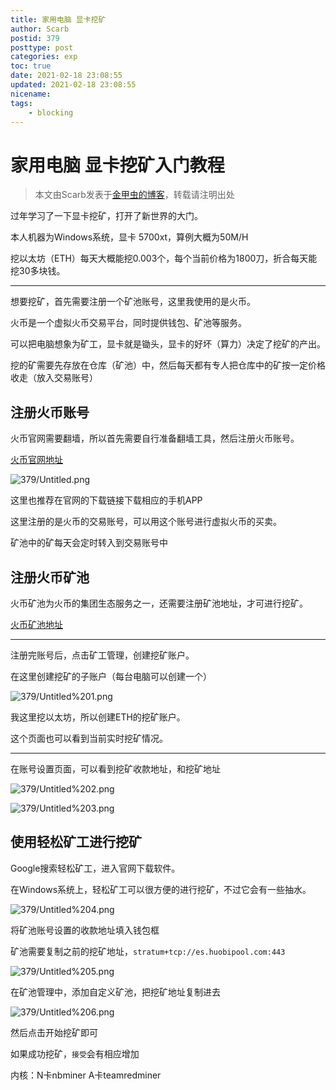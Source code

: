 ```yaml
---
title: 家用电脑 显卡挖矿
author: Scarb
postid: 379
posttype: post
categories: exp
toc: true
date: 2021-02-18 23:08:55
updated: 2021-02-18 23:08:55
nicename:
tags:
    - blocking
---
```


# 家用电脑 显卡挖矿入门教程

>本文由Scarb发表于[金甲虫的博客](http://47.106.131.90/blog)，转载请注明出处

过年学习了一下显卡挖矿，打开了新世界的大门。

本人机器为Windows系统，显卡 5700xt，算例大概为50M/H

挖以太坊（ETH）每天大概能挖0.003个，每个当前价格为1800刀，折合每天能挖30多块钱。

---

想要挖矿，首先需要注册一个矿池账号，这里我使用的是火币。

火币是一个虚拟火币交易平台，同时提供钱包、矿池等服务。

可以把电脑想象为矿工，显卡就是锄头，显卡的好坏（算力）决定了挖矿的产出。

挖的矿需要先存放在仓库（矿池）中，然后每天都有专人把仓库中的矿按一定价格收走（放入交易账号）

## 注册火币账号

火币官网需要翻墙，所以首先需要自行准备翻墙工具，然后注册火币账号。

[火币官网地址](https://www.huobi.sh/zh-cn/topic/invited/?invite_code=9x6m8)

![379/Untitled.png](379/Untitled.png)

这里也推荐在官网的下载链接下载相应的手机APP

这里注册的是火币的交易账号，可以用这个账号进行虚拟火币的买卖。

矿池中的矿每天会定时转入到交易账号中

## 注册火币矿池

火币矿池为火币的集团生态服务之一，还需要注册矿池地址，才可进行挖矿。

[火币矿池地址](https://www.huobipool.com/)

---

注册完账号后，点击矿工管理，创建挖矿账户。

在这里创建挖矿的子账户（每台电脑可以创建一个）

![379/Untitled%201.png](379/Untitled%201.png)

我这里挖以太坊，所以创建ETH的挖矿账户。

这个页面也可以看到当前实时挖矿情况。

---

在账号设置页面，可以看到挖矿收款地址，和挖矿地址

![379/Untitled%202.png](379/Untitled%202.png)

![379/Untitled%203.png](379/Untitled%203.png)

## 使用轻松矿工进行挖矿

Google搜索轻松矿工，进入官网下载软件。

在Windows系统上，轻松矿工可以很方便的进行挖矿，不过它会有一些抽水。

![379/Untitled%204.png](379/Untitled%204.png)

将矿池账号设置的收款地址填入钱包框

矿池需要复制之前的挖矿地址，`stratum+tcp://es.huobipool.com:443`

![379/Untitled%205.png](379/Untitled%205.png)

在矿池管理中，添加自定义矿池，把挖矿地址复制进去

![379/Untitled%206.png](379/Untitled%206.png)

然后点击开始挖矿即可

如果成功挖矿，`接受`会有相应增加

内核：N卡nbminer A卡teamredminer